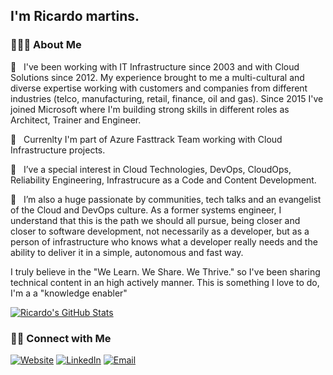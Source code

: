 <h2>I'm Ricardo martins.</h2>

<h3> 👨🏻‍💻 About Me </h3>


🤔 &nbsp; I've been working with IT Infrastructure since 2003 and with Cloud Solutions since 2012. My experience brought to me a multi-cultural and diverse expertise working with customers and companies from different industries (telco, manufacturing, retail, finance, oil and gas). Since 2015 I've joined Microsoft where I'm building strong skills in different roles as Architect, Trainer and Engineer.

💼 &nbsp; Currenlty I'm part of Azure Fasttrack Team working with Cloud Infrastructure projects.

🌱 &nbsp; I’ve a special interest in Cloud Technologies, DevOps, CloudOps, Reliability Engineering, Infrastrucure as a Code and Content Development.

💬 &nbsp; I’m also a huge passionate by communities, tech talks and an evangelist of the Cloud and DevOps culture. As a former systems engineer, I understand that this is the path we should all pursue, being closer and closer to software development, not necessarily as a developer, but as a person of infrastructure who knows what a developer really needs and the ability to deliver it in a simple, autonomous and fast way. 

I truly  believe in the "We Learn. We Share. We Thrive." so I've been sharing technical content in an high actively manner. This is something I love to do, I'm a a "knowledge enabler" 

[![Ricardo's GitHub Stats](https://github-readme-stats.vercel.app/api?username=ricmmartins&show_icons=true)](https://github.com/ricmmartins)

<h3> 🤝🏻 Connect with Me </h3>

<p align="left">
<a href="https://rmartins.cloud/"><img alt="Website" src="https://img.shields.io/badge/Website-rmartins.cloud-blue?style=flat-square&logo=google-chrome"></a>
<a href="https://www.linkedin.com/in/ricmmartins/"><img alt="LinkedIn" src="https://img.shields.io/badge/LinkedIn-Ricardo%20Martins-blue?style=flat-square&logo=linkedin"></a>
<a href="mailto:rmmartins@outlook.com"><img alt="Email" src="https://img.shields.io/badge/Email-rmmartins@outlook.com-blue?style=flat-square&logo=gmail"></a>
</p>


<!-- ### Hi there 👋-->

<!--
**ricmmartins/ricmmartins** is a ✨ _special_ ✨ repository because its `README.md` (this file) appears on your GitHub profile.

Here are some ideas to get you started:

- 🔭 I’m currently working on ...
- 🌱 I’m currently learning ...
- 👯 I’m looking to collaborate on ...
- 🤔 I’m looking for help with ...
- 💬 Ask me about ...
- 📫 How to reach me: ...
- 😄 Pronouns: ...
- ⚡ Fun fact: ...
-->


